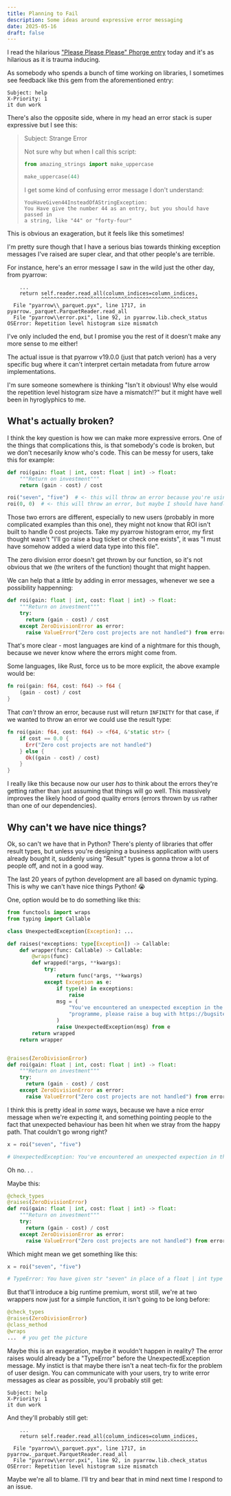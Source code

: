 ```yaml
---
title: Planning to Fail
description: Some ideas around expressive error messaging
date: 2025-05-16
draft: false
---
```


I read the hilarious ["Please Please Please" Phorge entry](https://we.phorge.it/book/flavor/article/please_please_please/) today and it's as hilarious as it is trauma inducing.

As somebody who spends a bunch of time working on libraries, I sometimes see feedback like this gem from the aforementioned entry:

```
Subject: help
X-Priority: 1
it dun work
```

There's also the opposite side, where in my head an error stack is super expressive but I see this:

> Subject: Strange Error
> 
> Not sure why but when I call this script:
> ```python
> from amazing_strings import make_uppercase
> 
> make_uppercase(44)
> ```
> 
> I get some kind of confusing error message I don't understand:
> ```
> YouHaveGiven44InsteadOfAStringException:
> You Have give the number 44 as an entry, but you should have passed in
> a string, like "44" or "forty-four"
> 
> ```

This is obvious an exageration, but it feels like this sometimes!

I'm pretty sure though that I have a serious bias towards thinking exception messages I've raised are super clear, and that other people's are terrible.

For instance, here's an error message I saw in the wild just the other day, from pyarrow:
```
    ...
    return self.reader.read_all(column_indices=column_indices,
           ^^^^^^^^^^^^^^^^^^^^^^^^^^^^^^^^^^^^^^^^^^^^^^^^^^^
  File "pyarrow\\_parquet.pyx", line 1717, in pyarrow._parquet.ParquetReader.read_all
  File "pyarrow\\error.pxi", line 92, in pyarrow.lib.check_status
OSError: Repetition level histogram size mismatch
```

I've only included the end, but I promise you the rest of it doesn't make any more sense to me either!

The actual issue is that pyarrow v19.0.0 (just that patch verion) has a very specific bug where it can't interpret certain metadata from future arrow implementations.

I'm sure someone somewhere is thinking "Isn't it obvious! Why else would the repetition level histogram size have a mismatch!?" but it might have well been in hyroglyphics to me.

## What's actually broken?

I think the key question is how we can make more expressive errors. One of the things that complications this, is that somebody's code is broken, but we don't necesarily know who's code. This can be messy for users, take this for example:

```python
def roi(gain: float | int, cost: float | int) -> float:
    """Return on investment"""
    return (gain - cost) / cost

roi("seven", "five")  # <- this will throw an error because you're using it wrong
roi(0, 0)  # <- this will throw an error, but maybe I should have handled it?
```

Those two errors are different, especially to new users (probably in more complicated examples than this one), they might not know that ROI isn't built to handle 0 cost projects. Take my pyarrow histogram error, my first thought wasn't "I'll go raise a bug ticket or check one exists", it was "I must have somehow added a wierd data type into this file".

The zero division error doesn't get thrown by our function, so it's not obvious that we (the writers of the function) thought that might happen.

We can help that a *little* by adding in error messages, whenever we see a possibility happenning:

```python
def roi(gain: float | int, cost: float | int) -> float:
    """Return on investment"""
    try:
      return (gain - cost) / cost
    except ZeroDivisionError as error:
      raise ValueError("Zero cost projects are not handled") from error
```

That's more clear - most languages are kind of a nightmare for this though, because we never know where the errors might come from.

Some languages, like Rust, force us to be more explicit, the above example would be:

```rust
fn roi(gain: f64, cost: f64) -> f64 {
    (gain - cost) / cost
}
```

That *can't* throw an error, because rust will return `INFINITY` for that case, if we wanted to throw an error we could use the result type:

```rust
fn roi(gain: f64, cost: f64) -> <f64, &'static str> {
    if cost == 0.0 {
      Err("Zero cost projects are not handled")
    } else {
      Ok((gain - cost) / cost)
    }
}
```

I really like this because now our user *has* to think about the errors they're getting rather than just assuming that things will go well. This massively improves the likely hood of good quality errors (errors thrown by us rather than one of our dependencies).


## Why can't we have nice things?

Ok, so can't we have that in Python? There's plenty of libraries that offer result types, but unless you're designing a business application with users already bought it, suddenly using "Result" types is gonna throw a lot of people off, and not in a good way.

The last 20 years of python development are all based on dynamic typing. This is why we can't have nice things Python! 😭

One,  option would be to do something like this:

```python
from functools import wraps
from typing import Callable

class UnexpectedException(Exception): ...

def raises(*exceptions: type[Exception]) -> Callable:
    def wrapper(func: Callable) -> Callable:
        @wraps(func)
        def wrapped(*args, **kwargs):
            try:
                return func(*args, **kwargs)
            except Exception as e:
                if type(e) in exceptions:
                    raise
                msg = (
                    "You've encountered an unexpected exception in the "
                    "programme, please raise a bug with https://bugsite.cool"
                )
                raise UnexpectedException(msg) from e
        return wrapped
    return wrapper


@raises(ZeroDivisionError)
def roi(gain: float | int, cost: float | int) -> float:
    """Return on investment"""
    try:
      return (gain - cost) / cost
    except ZeroDivisionError as error:
      raise ValueError("Zero cost projects are not handled") from error
```

I think this is pretty ideal in *some* ways, because we have a nice error message when we're expecting it, and something pointing people to the fact that unexpected behaviour has been hit when we stray from the happy path. That couldn't go wrong right?

```python
x = roi("seven", "five")

# UnexpectedException: You've encountered an unexpected expection in the programme, please raise a bug with https://bugsite.cool
```

Oh no. . .

Maybe this:
```python
@check_types
@raises(ZeroDivisionError)
def roi(gain: float | int, cost: float | int) -> float:
    """Return on investment"""
    try:
      return (gain - cost) / cost
    except ZeroDivisionError as error:
      raise ValueError("Zero cost projects are not handled") from error
```

Which might mean we get something like this:

```python
x = roi("seven", "five")

# TypeError: You have given str "seven" in place of a float | int type
```

But that'll introduce a big runtime premium, worst still, we're at two wrappers now just for a simple function, it isn't going to be long before:

```python
@check_types
@raises(ZeroDivisionError)
@class_method
@wraps
...  # you get the picture
```

Maybe this is an exageration, maybe it wouldn't happen in reality? The error raises would already be a "TypeError" before the UnexpectedException message. My instict is that maybe there isn't a neat tech-fix for the problem of user design. You can communicate with your users, try to write error messages as clear as possible, you'll probably still get:

```
Subject: help
X-Priority: 1
it dun work
```

And they'll probably still get:

```
    ...
    return self.reader.read_all(column_indices=column_indices,
           ^^^^^^^^^^^^^^^^^^^^^^^^^^^^^^^^^^^^^^^^^^^^^^^^^^^
  File "pyarrow\\_parquet.pyx", line 1717, in pyarrow._parquet.ParquetReader.read_all
  File "pyarrow\\error.pxi", line 92, in pyarrow.lib.check_status
OSError: Repetition level histogram size mismatch
```

Maybe we're all to blame. I'll try and bear that in mind next time I respond to an issue.
